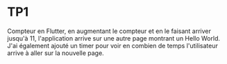 # TP1

Compteur en Flutter, en augmentant le compteur et en le faisant arriver jusqu'à 11, l'application arrive sur une autre page montrant un Hello World.
J'ai également ajouté un timer pour voir en combien de temps l'utilisateur arrive à aller sur la nouvelle page.
